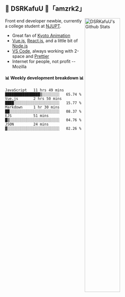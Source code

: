 ## 🍥 DSRKafuU 🍥「amzrk2」

<img align="right" alt="DSRKafuU's Github Stats" width="48%" src="https://github-readme-stats.vercel.app/api?username=amzrk2&count_private=true&show_icons=true&title_color=7793cc&icon_color=7793cc&text_color=595858&bg_color=ffffff" />

Front end developer newbie, currently a college student at [NJUPT](https://www.njupt.edu.cn).

- Great fan of [Kyoto Animation](https://www.kyotoanimation.co.jp)
- [Vue.js](https://vuejs.org), [React.js](https://reactjs.org), and a little bit of [Node.js](https://nodejs.org)
- [VS Code](https://code.visualstudio.com), always working with 2-space and [Prettier](https://prettier.io)
- Internet for people, not profit -- Mozilla

#### :bar_chart: Weekly development breakdown :bar_chart:

<!--START_SECTION:waka-->
```text
JavaScript   11 hrs 49 mins  ████████████████▒░░░░░░░░   65.74 % 
Vue.js       2 hrs 50 mins   ████░░░░░░░░░░░░░░░░░░░░░   15.77 % 
Markdown     1 hr 30 mins    ██░░░░░░░░░░░░░░░░░░░░░░░   08.37 % 
EJS          51 mins         █▒░░░░░░░░░░░░░░░░░░░░░░░   04.76 % 
JSON         24 mins         ▓░░░░░░░░░░░░░░░░░░░░░░░░   02.26 % 
```
<!--END_SECTION:waka-->
